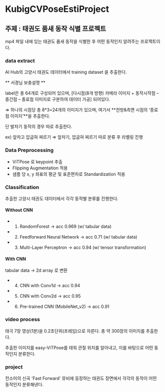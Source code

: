# KubigCVPoseEstiProject
## 주제 : 태권도 품새 동작 식별 프로젝트
mp4 파일 내에 있는 태권도 품새 동작을 식별한 후 어떤 동작인지 알려주는 프로젝트이다.

### data extract
AI Hub의 고양시 태권도 데이터에서 training dataset 을 추출한다.

** 서경님 보충설명 **

label은 총 64개로 구성되어 있으며, [다시점(8개 방향) 카메라 이미지 + 동작시작점 – 중간점 – 종료점 이미지로 구분하여 데이터 가공] 되어있다.

⇒ 하나의 시점당 총 8*3=24개의 이미지가 있으며, 여기서 **전방&측면 시점의 ‘종료점 이미지’**을 추출한다.

단 발차기 동작의 경우 따로 추출한다.

ex) 앞차고 압굽혀 찌르기 ⇒ 앞차기, 압굽혀 찌르기 따로 분류 후 라벨링 진행

### Data Preprocessing
- ViTPose 로 keypoint 추출
- Flipping Augmentation 적용
- 샘플 당 x, y 좌표의 평균 및 표준편차로 Standardization 적용

### Classification
추출한 고양시 태권도 데이터에서 각각 동작별 분류를 진행한다.

#### Without CNN
- 1. RandomForest -> acc 0.969 (w/ tabular data)
- 2. Feedforward Neural Network -> acc 0.71 (w/ tabular data)
- 3. Multi-Layer Perceptron -> acc 0.94 (w/ tensor transformation)

#### With CNN
tabular data -> 2d array 로 변환  
- 4. CNN with Conv1d -> acc 0.94
- 5. CNN with Conv2d -> acc 0.95
- 6. Pre-trained CNN (MobileNet_v2) -> acc 0.91

### video process
태극 7장 영상(1분)을 0.2초단위(프레임)으로 자른다. 총 약 300장의 이미지를 추출한다.

추출한 이미지를 easy-ViTPose를 태워 관절 위치를 알아내고, 이를 바탕으로 어떤 동작인지 분류한다.

### project
전소미의 신곡 'Fast Forward' 뮤비에 등장하는 태권도 장면에서 각각의 동작이 어떤 동작인지 분류해낸다.
